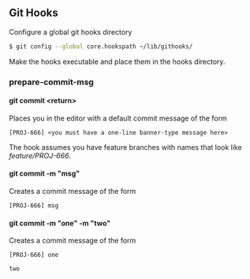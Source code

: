 ## Git Hooks

Configure a global git hooks directory

```bash
$ git config --global core.hookspath ~/lib/githooks/
```

Make the hooks executable and place them in the hooks directory.

### prepare-commit-msg

#### git commit \<return\>

Places you in the editor with a default commit message of the form

```
[PROJ-666] <you must have a one-line banner-type message here>
```

The hook assumes you have feature branches with names that look like *feature/PROJ-666*.

#### git commit -m "msg"

Creates a commit message of the form

```
[PROJ-666] msg
```

#### git commit -m "one" -m "two"

Creates a commit message of the form

```
[PROJ-666] one

two
```

